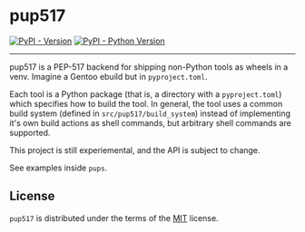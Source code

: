 # pup517

[![PyPI - Version](https://img.shields.io/pypi/v/pup517.svg)](https://pypi.org/project/pup517)
[![PyPI - Python Version](https://img.shields.io/pypi/pyversions/pup517.svg)](https://pypi.org/project/pup517)

-----

pup517 is a PEP-517 backend for shipping non-Python tools as wheels in a venv.
Imagine a Gentoo ebuild but in `pyproject.toml`.

Each tool is a Python package (that is, a directory with a `pyproject.toml`)
which specifies how to build the tool.  In general, the tool uses a common build
system (defined in `src/pup517/build_system`) instead of implementing it's own
build actions as shell commands, but arbitrary shell commands are supported.

This project is still experiemental, and the API is subject to change.

See examples inside `pups`.

## License

`pup517` is distributed under the terms of the [MIT](https://spdx.org/licenses/MIT.html) license.
